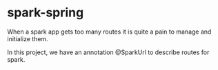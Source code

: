 # spark-spring

When a spark app gets too many routes it is quite a pain to manage and initialize them. 

In this project, we have an annotation @SparkUrl to describe routes for spark.
